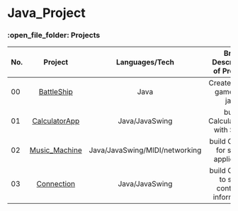 # Java_Project

<h3>:open_file_folder: Projects</h3>

|No. |Project  |Languages/Tech | Brief Description of Projects
| ------------- |:-------------:|:-------------:|:-------------:|
|      00       |[BattleShip](https://github.com/caunhach/BattleShip/blob/main/README.md)     |       Java       |Create Simple game with java|
|      01       |[CalculatorApp](https://github.com/caunhach/CalculatorApp)     |       Java/JavaSwing       |build CalculatorApp with Swing|
|      02       |[Music_Machine](https://github.com/caunhach/Music_Machine)   |       Java/JavaSwing/MIDI/networking       |build GUI app for sound application|
|      03       |[Connection](https://github.com/caunhach/Connection)     |       Java/JavaSwing       |build GUI app to store contact's information|
